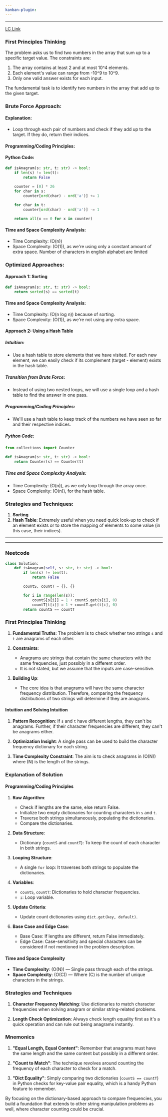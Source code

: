 ```yaml
---
kanban-plugin:
---
```

---
[LC Link](https://leetcode.com/problems/valid-anagram/)
### First Principles Thinking

The problem asks us to find two numbers in the array that sum up to a specific target value. The constraints are:

1. The array contains at least 2 and at most 10^4 elements.
2. Each element's value can range from -10^9 to 10^9.
3. Only one valid answer exists for each input.

The fundamental task is to identify two numbers in the array that add up to the given target.

### Brute Force Approach:

#### Explanation:

- Loop through each pair of numbers and check if they add up to the target. If they do, return their indices.

#### Programming/Coding Principles:

#### Python Code:

```python
def isAnagram(s: str, t: str) -> bool:
    if len(s) != len(t):
        return False
    
    counter = [0] * 26
    for char in s:
        counter[ord(char) - ord('a')] += 1

    for char in t:
        counter[ord(char) - ord('a')] -= 1

    return all(x == 0 for x in counter)
```

#### Time and Space Complexity Analysis:

- Time Complexity: \(O(n)\)
- Space Complexity: \(O(1)\), as we're using only a constant amount of extra space. Number of characters in english alphabet are limited

### Optimized Approaches:

#### Approach 1: Sorting

```python
def isAnagram(s: str, t: str) -> bool:
    return sorted(s) == sorted(t)
```

#### Time and Space Complexity Analysis:

- Time Complexity: \(O(n log n)\) because of sorting.
- Space Complexity: \(O(1)\), as we're not using any extra space.

#### Approach 2: Using a Hash Table

##### Intuition:

- Use a hash table to store elements that we have visited. For each new element, we can easily check if its complement (target - element) exists in the hash table.

##### Transition from Brute Force:

- Instead of using two nested loops, we will use a single loop and a hash table to find the answer in one pass.

##### Programming/Coding Principles:

- We'll use a hash table to keep track of the numbers we have seen so far and their respective indices.

##### Python Code:

```python
from collections import Counter

def isAnagram(s: str, t: str) -> bool:
    return Counter(s) == Counter(t)
```
##### Time and Space Complexity Analysis:

- Time Complexity: \(O(n)\), as we only loop through the array once.
- Space Complexity: \(O(n)\), for the hash table.

### Strategies and Techniques:

1. **Sorting**
2. **Hash Table**: Extremely useful when you need quick look-up to check if an element exists or to store the mapping of elements to some value (in this case, their indices).

---
---
### Neetcode

```python
class Solution:
    def isAnagram(self, s: str, t: str) -> bool:
        if len(s) != len(t):
            return False

        countS, countT = {}, {}

        for i in range(len(s)):
            countS[s[i]] = 1 + countS.get(s[i], 0)
            countT[t[i]] = 1 + countT.get(t[i], 0)
        return countS == countT

```

### First Principles Thinking

1. **Fundamental Truths**: The problem is to check whether two strings `s` and `t` are anagrams of each other.
   
2. **Constraints**: 
    - Anagrams are strings that contain the same characters with the same frequencies, just possibly in a different order.
    - It is not stated, but we assume that the inputs are case-sensitive.

3. **Building Up**: 
    - The core idea is that anagrams will have the same character frequency distribution. Therefore, comparing the frequency distributions of two strings will determine if they are anagrams.

#### Intuition and Solving Intuition

1. **Pattern Recognition**: If `s` and `t` have different lengths, they can't be anagrams. Further, if their character frequencies are different, they can't be anagrams either.
  
2. **Optimization Insight**: A single pass can be used to build the character frequency dictionary for each string.

3. **Time Complexity Constraint**: The aim is to check anagrams in \(O(N)\) where \(N\) is the length of the strings.

### Explanation of Solution

#### Programming/Coding Principles

1. **Raw Algorithm**:
    - Check if lengths are the same, else return False.
    - Initialize two empty dictionaries for counting characters in `s` and `t`.
    - Traverse both strings simultaneously, populating the dictionaries.
    - Compare the dictionaries.

2. **Data Structure**: 
    - Dictionary (`countS` and `countT`): To keep the count of each character in both strings.

3. **Looping Structure**: 
    - A single `for` loop: It traverses both strings to populate the dictionaries.
  
4. **Variables**: 
    - `countS`, `countT`: Dictionaries to hold character frequencies.
    - `i`: Loop variable.
  
5. **Update Criteria**: 
    - Update count dictionaries using `dict.get(key, default)`.
  
6. **Base Case and Edge Case**: 
    - Base Case: If lengths are different, return False immediately.
    - Edge Case: Case-sensitivity and special characters can be considered if not mentioned in the problem description.

#### Time and Space Complexity

- **Time Complexity**: \(O(N)\) — Single pass through each of the strings.
- **Space Complexity**: \(O(C)\) — Where \(C\) is the number of unique characters in the strings.

### Strategies and Techniques

1. **Character Frequency Matching**: Use dictionaries to match character frequencies when solving anagram or similar string-related problems.
  
2. **Length Check Optimization**: Always check length equality first as it's a quick operation and can rule out being anagrams instantly.

### Mnemonics

1. **"Equal Length, Equal Content"**: Remember that anagrams must have the same length and the same content but possibly in a different order.

2. **"Count to Match"**: The technique revolves around counting the frequency of each character to check for a match.

3. **"Dict Equality"**: Simply comparing two dictionaries (`countS == countT`) in Python checks for key-value pair equality, which is a handy Python feature to remember.

By focusing on the dictionary-based approach to compare frequencies, you build a foundation that extends to other string manipulation problems as well, where character counting could be crucial.